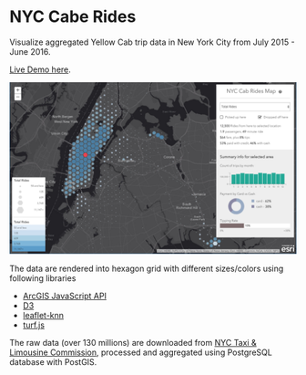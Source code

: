 # NYC Cabe Rides

Visualize aggregated Yellow Cab trip data in New York City from July 2015 - June 2016. 

[Live Demo here](http://vannizhang.github.io/nyc-cab-rides).

![screenshot](screenshot.png?raw=true)

The data are rendered into hexagon grid with different sizes/colors using following libraries

- [ArcGIS JavaScript API](https://developers.arcgis.com/javascript/index.html)
- [D3](https://d3js.org/)
- [leaflet-knn](https://github.com/mapbox/leaflet-knn)
- [turf.js](http://turfjs.org/)

The raw data (over 130 millions) are downloaded from [NYC Taxi & Limousine Commission](http://www.nyc.gov/html/tlc/html/about/trip_record_data.shtml), processed and aggregated using PostgreSQL database with PostGIS.

